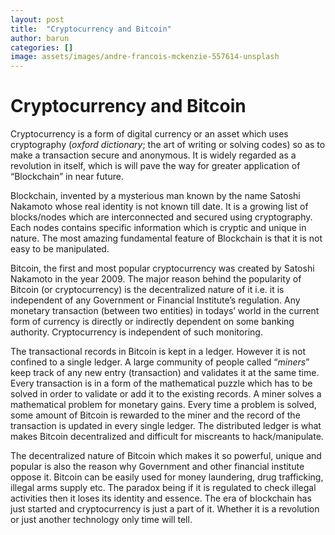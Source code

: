 ```yaml
---
layout: post
title:  "Cryptocurrency and Bitcoin"
author: barun
categories: []
image: assets/images/andre-francois-mckenzie-557614-unsplash
---
```

# Cryptocurrency and Bitcoin
Cryptocurrency is a form of digital currency or an asset which uses cryptography (*oxford dictionary*; the art of writing or solving codes) so as to make a transaction secure and anonymous. It is widely regarded as a revolution in itself, which is will pave the way for greater application of “Blockchain” in near future.

Blockchain, invented by a mysterious man known by the name Satoshi Nakamoto whose real identity is not known till date. It is a growing list of blocks/nodes which are interconnected and secured using cryptography. Each nodes contains specific information which is cryptic and unique in nature. The most amazing fundamental feature of Blockchain is that it is not easy to be manipulated. 

Bitcoin, the first and most popular cryptocurrency was created by Satoshi Nakamoto in the year 2009. The major reason behind the popularity of Bitcoin (or cryptocurrency) is the decentralized nature of it i.e. it is independent of any Government or Financial Institute’s regulation. Any monetary transaction (between two entities) in todays’ world in the current form of currency is directly or indirectly dependent on some banking authority. Cryptocurrency is independent of such monitoring.

The transactional records in Bitcoin is kept in a ledger. However it is not confined to a single ledger. A large community of people called “*miners*” keep track of any new entry (transaction) and validates it at the same time. Every transaction is in a form of the mathematical puzzle which has to be solved in order to validate or add it to the existing records. A miner solves a mathematical problem for monetary gains. Every time a problem is solved, some amount of Bitcoin is rewarded to the miner and the record of the transaction is updated in every single ledger. The distributed ledger is what makes Bitcoin decentralized and difficult for miscreants to hack/manipulate.

The decentralized nature of Bitcoin which makes it so powerful, unique and popular is also the reason why Government and other financial institute oppose it. Bitcoin can be easily used for money laundering, drug trafficking, illegal arms supply etc. The paradox being if it is regulated to check illegal activities then it loses its identity and essence. The era of blockchain has just started and cryptocurrency is just a part of it. Whether it is a revolution or just another technology only time will tell. 


